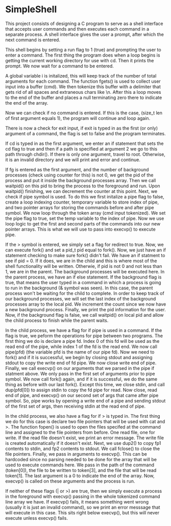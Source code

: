 # SimpleShell
This project consists of designing a C program to serve as a shell interface that accepts user commands and then executes each command in a separate process. A shell interface gives the user a prompt, after which the next command is entered.

This shell begins by setting a run flag to 1 (true) and prompting the user to enter a command. The first thing the program does when a loop begins is getting the current working directory for use with cd. Then it prints the prompt. We now wait for a command to be entered.

A global variable i is initalized, this will keep track of the number of total arguments for each command. The function fgets() is used to collect user input into a buffer (cmd). We then tokenize this buffer with a delimiter that gets rid of all spaces and extraneous chars like \n. After this a loop moves to the end of the buffer and places a null terminating zero there to indicate the end of the array.

Now we can check if no command is entered. If this is the case, (size_t len of first argument equals 1), the program will continue and loop again.

There is now a check for exit input, if exit is typed in as the first (or only) argument of a command, the flag is set to false and the program terminates. 

If cd is typed in as the first argument, we enter an if statement that sets the cd flag to true and then if a path is specified at argument 2 we go to this path through chdir(). If there is only one argument, travel to root. Otherwise, it is an invalid directory and we will print and error and continue.

If fg is entered as the first argument, and the number of background processes (check using counter for this) is not 0, we get the pid of the process and put it inside the background processes array. Then we call waitpid() on this pid to bring the process to the foreground and run. Upon waitpid() finishing, we can decrement the counter at this point.
Next, we check if pipe symbol is used. To do this we first initalize a pipe flag to false, create a loop indexing counter, temporary variable to store index of pipe, and two pointer arrays for storing the commands before and after pipe symbol. We now loop through the token array (cmd input tokenized). We set the pipe flag to true, set the temp variable to the index of pipe. Now we use loop logic to get the first and second parts of the commands into our new pointer arrays. This is what we will use to pass into execvp() to execute pipe.

If the > symbol is entered, we simply set a flag for redirect to true.
Now, we can execute fork() and set a pid_t pid equal to fork(). Now, we just have an if statement checking to make sure fork() didn't fail. We have an if statment to see if pid = 0. If it does, we are in the child and this is where most of the shell functionality will be written. Otherwie, if pid is not 0 and not less than 1, we are in the parent. The background processes will be executed here. 
In the parent process, we have an if else statement. If the background flag is true, that means the user typed in a command in which a process is going to run in the background (& symbol was seen). In this case, the parent process won't be waiting for the child to complete. In order to keep track of our background processes, we will set the last index of the background processes array to the local pid. We increment the count since we now have a new background process. Finally, we print the pid information for the user. Now, if the background flag is false, we call waitpid() on local pid and allow the child process to finish while the parent waits. 

In the child process, we have a flag for if pipe is used in a command. If the flag is true, we peform the operations for pipe between two programs. The first thing we do is declare a pipe fd. Index 0 of this fd will be used as the read end of the pipe, while index 1 of the fd is the read end. We now call pipe(pfd) (the variable pfd is the name of our pipe fd). Now we need to fork() and if it is successful, we begin by closing stdout and assigning stdout to copy the write end of fd pipe. We now close write end of pipe. Finally, we call execvp() on our arguments that we parsed in the pipe if statment above. We only pass in the first set of arguments prior to pipe symbol. We now call fork() again, and if it is successful, we do the same thing as before with our last fork(). Except this time, we close stdin, and call dup(pfd[0]) to assign stdin to copy the fd pipe for read. Now close, read end of pipe, and execvp() on our second set of args that came after pipe symbol. So, pipe works by opening a write end of a pipe and sending stdout of the first set of args, then receiving stdin at the read end of pipe. 

In the child process, we also have a flag for if > is typed in. The first thing we do for this case is declare two file pointers that will be used with cat and >. The function fopen() is used to open the files specifed at the command line and assigned to the file pointers from before. One read file, one for write. If the read file doesn't exist, we print an error message. The write file is created automatically if it doesn't exist. Next, we use dup2() to copy fp1 contents to stdin, and fp2 contents to stdout. We call fclose() to close the file pointers. Finally, we pass in arguments to execvp(). This can be hardcoded since no parsing needed to be done for the array that will be used to execute commands here. We pass in the path of the command (token[0]), the file to be written to token[3], and the file that will be read token[1]. The last argument is a 0 to indicate the end of the array. Now, execvp() is called on these arguments and the process is run. 

If neither of these flags (| or >) are true, then we simply execute a process in the foreground with execvp() passing in the whole tokenized command line array we have. If execvp() fails, it means something went wrong (usually it is just an invalid command), so we print an error messsage that will execute in this case. This sits right below execvp(), but this will never execute unless execvp() fails.
